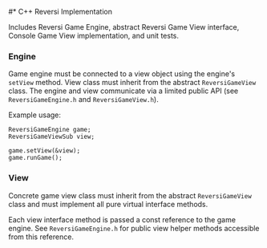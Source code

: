 #* C++ Reversi Implementation

Includes Reversi Game Engine, abstract Reversi Game View interface, 
Console Game View implementation, and unit tests.


### Engine

Game engine must be connected to a view object using
the engine's `setView` method. View class must inherit
from the abstract `ReversiGameView` class. The engine and
view communicate via a limited public API (see `ReversiGameEngine.h`
and `ReversiGameView.h`).

Example usage:

```
ReversiGameEngine game;
ReversiGameViewSub view;

game.setView(&view);
game.runGame();
```


### View

Concrete game view class must inherit from the abstract 
`ReversiGameView` class and must implement all pure virtual
interface methods.

Each view interface method is passed a const reference to the
game engine. See `ReversiGameEngine.h` for public view helper
methods accessible from this reference.
